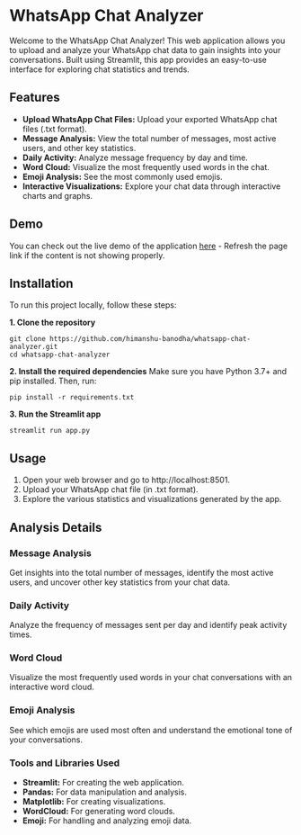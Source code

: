 # WhatsApp Chat Analyzer

Welcome to the WhatsApp Chat Analyzer! This web application allows you to upload and analyze your WhatsApp chat data to gain insights into your conversations. Built using Streamlit, this app provides an easy-to-use interface for exploring chat statistics and trends.

## Features
* **Upload WhatsApp Chat Files:** Upload your exported WhatsApp chat files (.txt format).
* **Message Analysis:** View the total number of messages, most active users, and other key statistics.
* **Daily Activity:** Analyze message frequency by day and time.
* **Word Cloud:** Visualize the most frequently used words in the chat.
* **Emoji Analysis:** See the most commonly used emojis.
* **Interactive Visualizations:** Explore your chat data through interactive charts and graphs.

## Demo
You can check out the live demo of the application [here](https://whatsapp-chat-analyzer-hb.streamlit.app/) - Refresh the page link if the content is not showing properly.

## Installation
To run this project locally, follow these steps:

**1. Clone the repository**
```
git clone https://github.com/himanshu-banodha/whatsapp-chat-analyzer.git
cd whatsapp-chat-analyzer
```
**2. Install the required dependencies**
Make sure you have Python 3.7+ and pip installed. Then, run:
```
pip install -r requirements.txt
```
**3. Run the Streamlit app**
```
streamlit run app.py
```

## Usage
1. Open your web browser and go to http://localhost:8501.
2. Upload your WhatsApp chat file (in .txt format).
3. Explore the various statistics and visualizations generated by the app.

## Analysis Details

### Message Analysis
Get insights into the total number of messages, identify the most active users, and uncover other key statistics from your chat data.

### Daily Activity
Analyze the frequency of messages sent per day and identify peak activity times.

### Word Cloud
Visualize the most frequently used words in your chat conversations with an interactive word cloud.

### Emoji Analysis
See which emojis are used most often and understand the emotional tone of your conversations.

### Tools and Libraries Used
* **Streamlit:** For creating the web application.
* **Pandas:** For data manipulation and analysis.
* **Matplotlib:** For creating visualizations.
* **WordCloud:** For generating word clouds.
* **Emoji:** For handling and analyzing emoji data.
